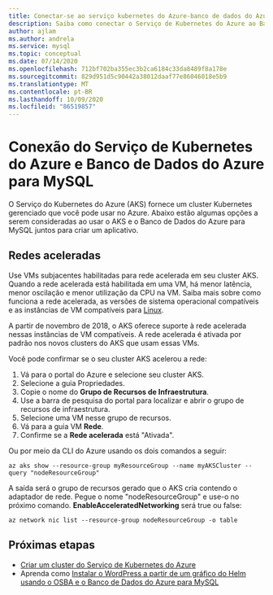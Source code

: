 ```yaml
---
title: Conectar-se ao serviço kubernetes do Azure-banco de dados do Azure para MySQL
description: Saiba como conectar o Serviço de Kubernetes do Azure ao Banco de Dados do Azure para MySQL
author: ajlam
ms.author: andrela
ms.service: mysql
ms.topic: conceptual
ms.date: 07/14/2020
ms.openlocfilehash: 712bf702ba355ec3b2ca6184c33da8489f8a178e
ms.sourcegitcommit: 829d951d5c90442a38012daaf77e86046018e5b9
ms.translationtype: MT
ms.contentlocale: pt-BR
ms.lasthandoff: 10/09/2020
ms.locfileid: "86519857"
---
```

# <a name="connecting-azure-kubernetes-service-and-azure-database-for-mysql"></a>Conexão do Serviço de Kubernetes do Azure e Banco de Dados do Azure para MySQL

O Serviço do Kubernetes do Azure (AKS) fornece um cluster Kubernetes gerenciado que você pode usar no Azure. Abaixo estão algumas opções a serem consideradas ao usar o AKS e o Banco de Dados do Azure para MySQL juntos para criar um aplicativo.


## <a name="accelerated-networking"></a>Redes aceleradas
Use VMs subjacentes habilitadas para rede acelerada em seu cluster AKS. Quando a rede acelerada está habilitada em uma VM, há menor latência, menor oscilação e menor utilização da CPU na VM. Saiba mais sobre como funciona a rede acelerada, as versões de sistema operacional compatíveis e as instâncias de VM compatíveis para [Linux](../virtual-network/create-vm-accelerated-networking-cli.md).

A partir de novembro de 2018, o AKS oferece suporte à rede acelerada nessas instâncias de VM compatíveis. A rede acelerada é ativada por padrão nos novos clusters do AKS que usam essas VMs.

Você pode confirmar se o seu cluster AKS acelerou a rede:
1. Vá para o portal do Azure e selecione seu cluster AKS.
2. Selecione a guia Propriedades.
3. Copie o nome do **Grupo de Recursos de Infraestrutura**.
4. Use a barra de pesquisa do portal para localizar e abrir o grupo de recursos de infraestrutura.
5. Selecione uma VM nesse grupo de recursos.
6. Vá para a guia VM **Rede**.
7. Confirme se a **Rede acelerada** está "Ativada".

Ou por meio da CLI do Azure usando os dois comandos a seguir:
```azurecli
az aks show --resource-group myResourceGroup --name myAKSCluster --query "nodeResourceGroup"
```
A saída será o grupo de recursos gerado que o AKS cria contendo o adaptador de rede. Pegue o nome "nodeResourceGroup" e use-o no próximo comando. **EnableAcceleratedNetworking** será true ou false:
```azurecli
az network nic list --resource-group nodeResourceGroup -o table
```


## <a name="next-steps"></a>Próximas etapas
- [Criar um cluster do Serviço de Kubernetes do Azure](../aks/kubernetes-walkthrough.md)
- Aprenda como [Instalar o WordPress a partir de um gráfico do Helm usando o OSBA e o Banco de Dados do Azure para MySQL](../aks/integrate-azure.md)
